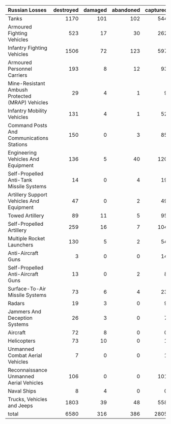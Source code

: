 | Russian Losses                                   |   destroyed |   damaged |   abandoned |   captured |   total |
|:-------------------------------------------------|------------:|----------:|------------:|-----------:|--------:|
| Tanks                                            |        1170 |       101 |         102 |        544 |    1917 |
| Armoured Fighting Vehicles                       |         523 |        17 |          30 |        262 |     832 |
| Infantry Fighting Vehicles                       |        1506 |        72 |         123 |        597 |    2298 |
| Armoured Personnel Carriers                      |         193 |         8 |          12 |         93 |     306 |
| Mine-Resistant Ambush Protected  (MRAP) Vehicles |          29 |         4 |           1 |          9 |      43 |
| Infantry Mobility Vehicles                       |         131 |         4 |           1 |         52 |     188 |
| Command Posts And Communications Stations        |         150 |         0 |           3 |         85 |     238 |
| Engineering Vehicles And Equipment               |         136 |         5 |          40 |        120 |     301 |
| Self-Propelled Anti-Tank Missile Systems         |          14 |         0 |           4 |         19 |      37 |
| Artillery Support Vehicles And Equipment         |          47 |         0 |           2 |         49 |      98 |
| Towed Artillery                                  |          89 |        11 |           5 |         95 |     200 |
| Self-Propelled Artillery                         |         259 |        16 |           7 |        104 |     386 |
| Multiple Rocket Launchers                        |         130 |         5 |           2 |         54 |     191 |
| Anti-Aircraft Guns                               |           3 |         0 |           0 |         14 |      17 |
| Self-Propelled Anti-Aircraft Guns                |          13 |         0 |           2 |          8 |      23 |
| Surface-To-Air Missile Systems                   |          73 |         6 |           4 |         23 |     106 |
| Radars                                           |          19 |         3 |           0 |          9 |      31 |
| Jammers And Deception Systems                    |          26 |         3 |           0 |          7 |      36 |
| Aircraft                                         |          72 |         8 |           0 |          0 |      80 |
| Helicopters                                      |          73 |        10 |           0 |          1 |      84 |
| Unmanned Combat Aerial Vehicles                  |           7 |         0 |           0 |          1 |       8 |
| Reconnaissance Unmanned Aerial Vehicles          |         106 |         0 |           0 |        101 |     207 |
| Naval Ships                                      |           8 |         4 |           0 |          0 |      12 |
| Trucks, Vehicles and Jeeps                       |        1803 |        39 |          48 |        558 |    2448 |
| total                                            |        6580 |       316 |         386 |       2805 |   10087 |
